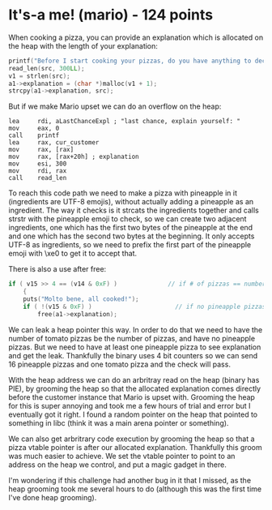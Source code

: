 # It's-a me! (mario) - 124 points

When cooking a pizza, you can provide an explanation which is allocated on the heap with the length of your explanation:

```c
printf("Before I start cooking your pizzas, do you have anything to declare? Please explain: ");
read_len(src, 300LL);
v1 = strlen(src);
a1->explanation = (char *)malloc(v1 + 1);
strcpy(a1->explanation, src);
```

But if we make Mario upset we can do an overflow on the heap:
```assembly
lea     rdi, aLastChanceExpl ; "last chance, explain yourself: "
mov     eax, 0
call    printf
lea     rax, cur_customer
mov     rax, [rax]
mov     rax, [rax+20h] ; explanation
mov     esi, 300
mov     rdi, rax
call    read_len
```

To reach this code path we need to make a pizza with pineapple in it (ingredients are UTF-8 emojis), without actually adding a pineapple as an ingredient. The way it checks is it strcats the ingredients together and calls strstr with the pineapple emoji to check, so we can create two adjacent ingredients, one which has the first two bytes of the pineapple at the end and one which has the second two bytes at the beginning. It only accepts UTF-8 as ingredients, so we need to prefix the first part of the pineapple emoji with \xe0 to get it to accept that.

There is also a use after free:
```c
if ( v15 >> 4 == (v14 & 0xF) )              // if # of pizzas == number of tomato pizzas
    {
	puts("Molto bene, all cooked!");
	if ( !(v15 & 0xF) )                       // if no pineapple pizzas
		free(a1->explanation);
```

We can leak a heap pointer this way. In order to do that we need to have the number of tomato pizzas be the number of pizzas, and have no pineapple pizzas. But we need to have at least one pineapple pizza to see explanation and get the leak. Thankfully the binary uses 4 bit counters so we can send 16 pineapple pizzas and one tomato pizza and the check will pass.

With the heap address we can do an arbritray read on the heap (binary has PIE), by grooming the heap so that the allocated explanation comes directly before the customer instance that Mario is upset with. Grooming the heap for this is super annoying and took me a few hours of trial and error but I eventually got it right. I found a random pointer on the heap that pointed to something in libc (think it was a main arena pointer or something).

We can also get arbritrary code execution by grooming the heap so that a pizza vtable pointer is after our allocated explanation. Thankfully this groom was much easier to achieve. We set the vtable pointer to point to an address on the heap we control, and put a magic gadget in there.

I'm wondering if this challenge had another bug in it that I missed, as the heap grooming took me several hours to do (although this was the first time I've done heap grooming).
